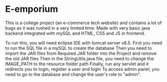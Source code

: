 # E-emporium
This is a college project (an e-commerce tech website) and contains a lot of bugs as it was rushed in a very limited time. Made with very basic java backend integrated with mySQL and HTML, CSS and JS in frontend.

To run this, you will need eclipse IDE with tomcat server v8.5. First you need to run the SQL file in a mySQL to create the database Then you need to import the JAR files from Required JAR folder into the Project and remove the old JAR files Then in the StringUtils.java file, you need to change the IMAGE_PATH to the resource folder path Finally, run any servlet and it redirects you to login, register a user and login To access admin panel, you need to go to the database and change the user's role to "admin".
